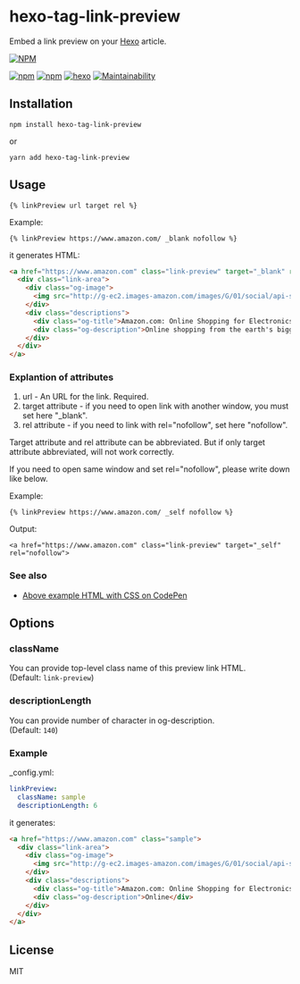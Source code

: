 # hexo-tag-link-preview
Embed a link preview on your [Hexo](https://hexo.io/) article.

[![NPM](https://nodei.co/npm/hexo-tag-link-preview.png)](https://nodei.co/npm/hexo-tag-link-preview/)

[![npm](https://img.shields.io/npm/l/hexo-tag-link-preview.svg?style=flat-square)](LICENSE)
[![npm](https://img.shields.io/npm/dt/hexo-tag-link-preview.svg?style=flat-square)](https://www.npmjs.com/package/hexo-tag-link-preview)
[![hexo](https://img.shields.io/badge/Hexo-%3E%3D3.0-blue.svg?style=flat-square)](https://hexo.io)
[![Maintainability](https://api.codeclimate.com/v1/badges/a99a88d28ad37a79dbf6/maintainability)](https://codeclimate.com/github/codeclimate/codeclimate/maintainability)

## Installation

`npm install hexo-tag-link-preview`

or

`yarn add hexo-tag-link-preview`

## Usage
`{% linkPreview url target rel %}`

Example:
```
{% linkPreview https://www.amazon.com/ _blank nofollow %}
```

it generates HTML:

```html
<a href="https://www.amazon.com" class="link-preview" target="_blank" rel="nofollow">
  <div class="link-area">
    <div class="og-image">
      <img src="http://g-ec2.images-amazon.com/images/G/01/social/api-share/amazon_logo_500500._V323939215_.png">
    </div>
    <div class="descriptions">
      <div class="og-title">Amazon.com: Online Shopping for Electronics, Apparel, Computers, Books, DVDs &amp; more</div>
      <div class="og-description">Online shopping from the earth's biggest selection of books, magazines, music, DVDs, videos, electronics, computers, software, apparel &amp; accessories, shoes, jewelry, tools &amp; hardware, housewares, furniture, sporting goods, beauty &amp; personal care, broadband &amp; dsl, gourmet food &amp; just about anything else.</div>
    </div>
  </div>
</a>
```

### Explantion of attributes

1. url - An URL for the link. Required.
1. target attribute - if you need to open link with another window, you must set here "_blank".
1. rel attribute - if you need to link with rel="nofollow", set here "nofollow".

Target attribute and rel attribute can be abbreviated. But if only target attribute abbreviated, will not work correctly.

If you need to open same window and set rel="nofollow", please write down like below.

Example:
```
{% linkPreview https://www.amazon.com/ _self nofollow %}
```

Output:
```
<a href="https://www.amazon.com" class="link-preview" target="_self" rel="nofollow">
```



### See also
+ [Above example HTML with CSS on CodePen](https://codepen.io/minamo173/pen/OQKJWX)

## Options
### className
You can provide top-level class name of this preview link HTML.  
(Default: `link-preview`)

### descriptionLength
You can provide number of character in og-description.  
(Default: `140`)

### Example

_config.yml:

```yaml
linkPreview:
  className: sample
  descriptionLength: 6
```

it generates:

```html
<a href="https://www.amazon.com" class="sample">
  <div class="link-area">
    <div class="og-image">
      <img src="http://g-ec2.images-amazon.com/images/G/01/social/api-share/amazon_logo_500500._V323939215_.png">
    </div>
    <div class="descriptions">
      <div class="og-title">Amazon.com: Online Shopping for Electronics, Apparel, Computers, Books, DVDs &amp; more</div>
      <div class="og-description">Online</div>
    </div>
  </div>
</a>
```

## License
MIT
